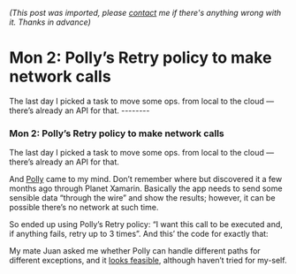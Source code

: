*(This post was imported, please [contact](#/contact) me if there's anything wrong with it. Thanks in advance)*

  # Mon 2: Polly’s Retry policy to make network calls

   The last day I picked a task to move some ops. from local to the cloud —there’s already an API for that.   --------
  
### Mon 2: Polly’s Retry policy to make network calls

The last day I picked a task to move some ops. from local to the cloud —there’s already an API for that.

And [Polly](https://github.com/App-vNext/Polly) came to my mind. Don’t remember where but discovered it a few months ago through Planet Xamarin. Basically the app needs to send some sensible data “through the wire” and show the results; however, it can be possible there’s no network at such time.

So ended up using Polly’s Retry policy: “I want this call to be executed and, if anything fails, retry up to 3 times”. And this’ the code for exactly that:

My mate Juan asked me whether Polly can handle different paths for different exceptions, and it [looks feasible](https://github.com/App-vNext/Polly/issues/104), although haven’t tried for my-self.